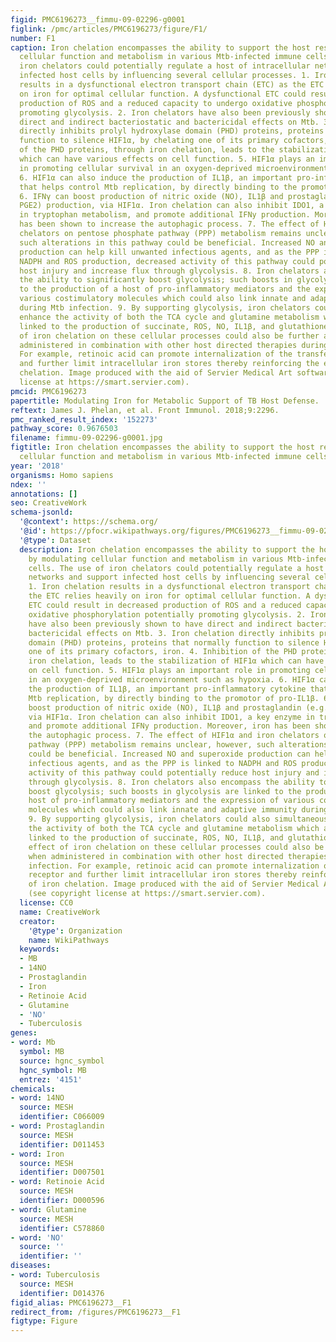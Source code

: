```yaml
---
figid: PMC6196273__fimmu-09-02296-g0001
figlink: /pmc/articles/PMC6196273/figure/F1/
number: F1
caption: Iron chelation encompasses the ability to support the host response by modulating
  cellular function and metabolism in various Mtb-infected immune cells. The use of
  iron chelators could potentially regulate a host of intracellular networks and support
  infected host cells by influencing several cellular processes. 1. Iron chelation
  results in a dysfunctional electron transport chain (ETC) as the ETC relies heavily
  on iron for optimal cellular function. A dysfunctional ETC could result in decreased
  production of ROS and a reduced capacity to undergo oxidative phosphorylation potentially
  promoting glycolysis. 2. Iron chelators have also been previously shown to have
  direct and indirect bacteriostatic and bactericidal effects on Mtb. 3. Iron chelation
  directly inhibits prolyl hydroxylase domain (PHD) proteins, proteins that normally
  function to silence HIF1α, by chelating one of its primary cofactors, iron. 4. Inhibition
  of the PHD proteins, through iron chelation, leads to the stabilization of HIF1α
  which can have various effects on cell function. 5. HIF1α plays an important role
  in promoting cellular survival in an oxygen-deprived microenvironment such as hypoxia.
  6. HIF1α can also induce the production of IL1β, an important pro-inflammatory cytokine
  that helps control Mtb replication, by directly binding to the promotor of pro-IL1β.
  6. IFNγ can boost production of nitric oxide (NO), IL1β and prostaglandin (e.g.,
  PGE2) production, via HIF1α. Iron chelation can also inhibit IDO1, a key enzyme
  in tryptophan metabolism, and promote additional IFNy production. Moreover, iron
  has been shown to increase the autophagic process. 7. The effect of HIF1α and iron
  chelators on pentose phosphate pathway (PPP) metabolism remains unclear, however,
  such alterations in this pathway could be beneficial. Increased NO and superoxide
  production can help kill unwanted infectious agents, and as the PPP is linked to
  NADPH and ROS production, decreased activity of this pathway could potentially reduce
  host injury and increase flux through glycolysis. 8. Iron chelators also encompass
  the ability to significantly boost glycolysis; such boosts in glycolysis are linked
  to the production of a host of pro-inflammatory mediators and the expression of
  various costimulatory molecules which could also link innate and adaptive immunity
  during Mtb infection. 9. By supporting glycolysis, iron chelators could also simultaneously
  enhance the activity of both the TCA cycle and glutamine metabolism which are intrinsically
  linked to the production of succinate, ROS, NO, IL1β, and glutathione. 10. The effect
  of iron chelation on these cellular processes could also be further augmented when
  administered in combination with other host directed therapies during Mtb infection.
  For example, retinoic acid can promote internalization of the transferrin receptor
  and further limit intracellular iron stores thereby reinforcing the effect of iron
  chelation. Image produced with the aid of Servier Medical Art software (see copyright
  license at https://smart.servier.com).
pmcid: PMC6196273
papertitle: Modulating Iron for Metabolic Support of TB Host Defense.
reftext: James J. Phelan, et al. Front Immunol. 2018;9:2296.
pmc_ranked_result_index: '152273'
pathway_score: 0.9676503
filename: fimmu-09-02296-g0001.jpg
figtitle: Iron chelation encompasses the ability to support the host response by modulating
  cellular function and metabolism in various Mtb-infected immune cells
year: '2018'
organisms: Homo sapiens
ndex: ''
annotations: []
seo: CreativeWork
schema-jsonld:
  '@context': https://schema.org/
  '@id': https://pfocr.wikipathways.org/figures/PMC6196273__fimmu-09-02296-g0001.html
  '@type': Dataset
  description: Iron chelation encompasses the ability to support the host response
    by modulating cellular function and metabolism in various Mtb-infected immune
    cells. The use of iron chelators could potentially regulate a host of intracellular
    networks and support infected host cells by influencing several cellular processes.
    1. Iron chelation results in a dysfunctional electron transport chain (ETC) as
    the ETC relies heavily on iron for optimal cellular function. A dysfunctional
    ETC could result in decreased production of ROS and a reduced capacity to undergo
    oxidative phosphorylation potentially promoting glycolysis. 2. Iron chelators
    have also been previously shown to have direct and indirect bacteriostatic and
    bactericidal effects on Mtb. 3. Iron chelation directly inhibits prolyl hydroxylase
    domain (PHD) proteins, proteins that normally function to silence HIF1α, by chelating
    one of its primary cofactors, iron. 4. Inhibition of the PHD proteins, through
    iron chelation, leads to the stabilization of HIF1α which can have various effects
    on cell function. 5. HIF1α plays an important role in promoting cellular survival
    in an oxygen-deprived microenvironment such as hypoxia. 6. HIF1α can also induce
    the production of IL1β, an important pro-inflammatory cytokine that helps control
    Mtb replication, by directly binding to the promotor of pro-IL1β. 6. IFNγ can
    boost production of nitric oxide (NO), IL1β and prostaglandin (e.g., PGE2) production,
    via HIF1α. Iron chelation can also inhibit IDO1, a key enzyme in tryptophan metabolism,
    and promote additional IFNy production. Moreover, iron has been shown to increase
    the autophagic process. 7. The effect of HIF1α and iron chelators on pentose phosphate
    pathway (PPP) metabolism remains unclear, however, such alterations in this pathway
    could be beneficial. Increased NO and superoxide production can help kill unwanted
    infectious agents, and as the PPP is linked to NADPH and ROS production, decreased
    activity of this pathway could potentially reduce host injury and increase flux
    through glycolysis. 8. Iron chelators also encompass the ability to significantly
    boost glycolysis; such boosts in glycolysis are linked to the production of a
    host of pro-inflammatory mediators and the expression of various costimulatory
    molecules which could also link innate and adaptive immunity during Mtb infection.
    9. By supporting glycolysis, iron chelators could also simultaneously enhance
    the activity of both the TCA cycle and glutamine metabolism which are intrinsically
    linked to the production of succinate, ROS, NO, IL1β, and glutathione. 10. The
    effect of iron chelation on these cellular processes could also be further augmented
    when administered in combination with other host directed therapies during Mtb
    infection. For example, retinoic acid can promote internalization of the transferrin
    receptor and further limit intracellular iron stores thereby reinforcing the effect
    of iron chelation. Image produced with the aid of Servier Medical Art software
    (see copyright license at https://smart.servier.com).
  license: CC0
  name: CreativeWork
  creator:
    '@type': Organization
    name: WikiPathways
  keywords:
  - MB
  - 14NO
  - Prostaglandin
  - Iron
  - Retinoie Acid
  - Glutamine
  - 'NO'
  - Tuberculosis
genes:
- word: Mb
  symbol: MB
  source: hgnc_symbol
  hgnc_symbol: MB
  entrez: '4151'
chemicals:
- word: 14NO
  source: MESH
  identifier: C066009
- word: Prostaglandin
  source: MESH
  identifier: D011453
- word: Iron
  source: MESH
  identifier: D007501
- word: Retinoie Acid
  source: MESH
  identifier: D000596
- word: Glutamine
  source: MESH
  identifier: C578860
- word: 'NO'
  source: ''
  identifier: ''
diseases:
- word: Tuberculosis
  source: MESH
  identifier: D014376
figid_alias: PMC6196273__F1
redirect_from: /figures/PMC6196273__F1
figtype: Figure
---
```

